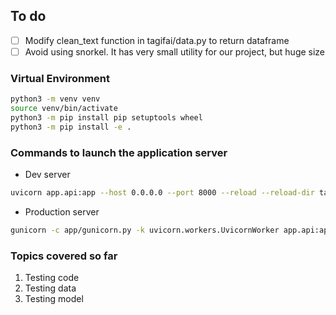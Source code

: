 ## To do
- [ ] Modify clean_text function in tagifai/data.py to return dataframe
- [ ] Avoid using snorkel. It has very small utility for our project, but huge size

### Virtual Environment
```bash
python3 -m venv venv
source venv/bin/activate
python3 -m pip install pip setuptools wheel
python3 -m pip install -e .
```
### Commands to launch the application server
- Dev server
```bash
uvicorn app.api:app --host 0.0.0.0 --port 8000 --reload --reload-dir tagifai --reload-dir app
``` 
- Production server
```bash
gunicorn -c app/gunicorn.py -k uvicorn.workers.UvicornWorker app.api:app  # prod
```

### Topics covered so far 
1. Testing code 
1. Testing data 
1. Testing model